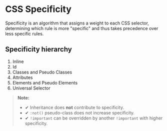 # CSS Specificity

Specificity is an algorithm that assigns a weight to each CSS selector, determining which rule is more "specific" and thus takes precedence over less specific rules.

## Specificity hierarchy

1. Inline
1. Id
1. Classes and Pseudo Classes
1. Attributes
1. Elements and Pseudo Elements
1. Universal Selector

> **Note:**
>
> - ✔ Inheritance does **not** contribute to specificity.
> - ✔ `:not()` pseudo-class does not increase specificity.
> - ✔ `!important` can be overridden by another `!important` with higher specificity.
